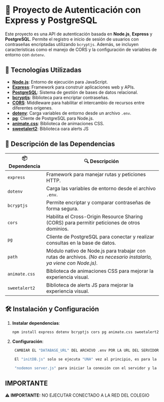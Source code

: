 # 🚀 Proyecto de Autenticación con Express y PostgreSQL

Este proyecto es una API de autenticación basada en **Node.js**, **Express** y **PostgreSQL**. Permite el registro e inicio de sesión de usuarios con contraseñas encriptadas utilizando `bcryptjs`. Además, se incluyen características como el manejo de CORS y la configuración de variables de entorno con `dotenv`.

## 📌 Tecnologías Utilizadas

- **[Node.js](https://nodejs.org/)**: Entorno de ejecución para JavaScript.
- **[Express](https://expressjs.com/)**: Framework para construir aplicaciones web y APIs.
- **[PostgreSQL](https://www.postgresql.org/)**: Sistema de gestión de bases de datos relacional.
- **[bcryptjs](https://www.npmjs.com/package/bcryptjs)**: Biblioteca para encriptar contraseñas.
- **[CORS](https://www.npmjs.com/package/cors)**: Middleware para habilitar el intercambio de recursos entre diferentes orígenes.
- **[dotenv](https://www.npmjs.com/package/dotenv)**: Carga variables de entorno desde un archivo `.env`.
- **[pg](https://www.npmjs.com/package/pg)**: Cliente de PostgreSQL para Node.js.
- **[animate.css](https://animate.style/)**: Biblioteca de animaciones CSS.
- **[sweetalert2](https://sweetalert2.github.io/#download)**: Biblioteca oara alerts JS

## 📌 Descripción de las Dependencias

| 📦 Dependencia | 🔍 Descripción                                                                                                      |
| -------------- | ------------------------------------------------------------------------------------------------------------------- |
| `express`      | Framework para manejar rutas y peticiones HTTP.                                                                     |
| `dotenv`       | Carga las variables de entorno desde el archivo `.env`.                                                             |
| `bcryptjs`     | Permite encriptar y comparar contraseñas de forma segura.                                                           |
| `cors`         | Habilita el Cross-Origin Resource Sharing (CORS) para permitir peticiones de otros dominios.                        |
| `pg`           | Cliente de PostgreSQL para conectar y realizar consultas en la base de datos.                                       |
| `path`         | Módulo nativo de Node.js para trabajar con rutas de archivos. _(No es necesario instalarlo, ya viene con Node.js)._ |
| `animate.css`  | Biblioteca de animaciones CSS para mejorar la experiencia visual.                                                   |
| `sweetalert2`  | Biblioteca de alerts JS para mejorar la experiencia visual.                                                         |

## 🛠️ Instalación y Configuración

1. **Instalar dependencias**:
   ```bash
   npm install express dotenv bcryptjs cors pg animate.css sweetalert2 --save
   ```
2. **Configuración**:

   ```bash
    CAMBIAR EL "DATABASE_URL" DEL ARCHIVO .env POR LA URL DEL SERVIDOR

    El "initDB.js" solo se ejecuta "UNA" vez al principio, es para la creación de la tabla usuarios

    "nodemon server.js" para iniciar la conexión con el servidor y la bd
   ```

## IMPORTANTE

⚠️ **IMPORTANTE:** NO EJECUTAR CONECTADO A LA RED DEL COLEGIO
